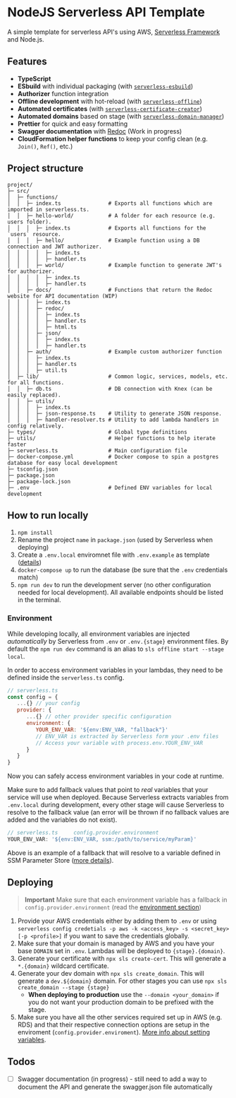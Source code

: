 # NodeJS Serverless API Template

A simple template for serverless API's using AWS, [Serverless Framework](https://serverless.com/framework/docs/) and Node.js.

## Features

- **TypeScript**
- **ESbuild** with individual packaging (with [`serverless-esbuild`](https://github.com/floydspace/serverless-esbuild))
- **Authorizer** function integration
- **Offline development** with hot-reload (with [`serverless-offline`](https://github.com/dherault/serverless-offline))
- **Automated certificates** (with [`serverless-certificate-creator`](https://github.com/schwamster/serverless-certificate-creator))
- **Automated domains** based on stage (with [`serverless-domain-manager`](https://github.com/amplify-education/serverless-domain-manager))
- **Prettier** for quick and easy formatting
- **Swagger documentation** with [Redoc](https://github.com/Redocly/redoc) (Work in progress)
- **CloudFormation helper functions** to keep your config clean (e.g. `Join()`, `Ref()`, etc.)

## Project structure

```
project/
├─ src/
│  ├─ functions/
│  │  ├─ index.ts               # Exports all functions which are imported in serverless.ts.
│  │  ├─ hello-world/           # A folder for each resource (e.g. users folder).
│  │  │  ├─ index.ts            # Exports all functions for the `users` resource.
│  │  │  ├─ hello/              # Example function using a DB connection and JWT authorizer.
│  │  │  │  ├─ index.ts
│  │  │  │  ├─ handler.ts
│  │  │  ├─ world/              # Example function to generate JWT's for authorizer.
│  │  │  │  ├─ index.ts
│  │  │  │  ├─ handler.ts
│  │  ├─ docs/                  # Functions that return the Redoc website for API documentation (WIP)
│  │  │  ├─ index.ts
│  │  │  ├─ redoc/
│  │  │  │  ├─ index.ts
│  │  │  │  ├─ handler.ts
│  │  │  │  ├─ html.ts
│  │  │  ├─ json/
│  │  │  │  ├─ index.ts
│  │  │  │  ├─ handler.ts
│  │  ├─ auth/                  # Example custom authorizer function
│  │  │  ├─ index.ts
│  │  │  ├─ handler.ts
│  │  │  ├─ util.ts
│  ├─ lib/                      # Common logic, services, models, etc. for all functions.
│  │  ├─ db.ts                  # DB connection with Knex (can be easily replaced).
│  │  ├─ utils/
│  │  │  ├─ index.ts
│  │  │  ├─ json-response.ts    # Utility to generate JSON response.
│  │  │  ├─ handler-resolver.ts # Utility to add lambda handlers in config relatively.
├─ types/                       # Global type definitions
├─ utils/                       # Helper functions to help iterate faster
├─ serverless.ts                # Main configuration file
├─ docker-compose.yml           # Docker compose to spin a postgres database for easy local development
├─ tsconfig.json
├─ package.json
├─ package-lock.json
├─ .env                         # Defined ENV variables for local development
```

## How to run locally

1. `npm install`
2. Rename the project `name` in `package.json` (used by Serverless when deploying)
3. Create a `.env.local` enviromnet file with `.env.example` as template ([details](#environment))
4. `docker-compose up` to run the database (be sure that the `.env` credentials match)
5. `npm run dev` to run the development server (no other configuration needed for local development). All available endpoints should be listed in the terminal.

### Environment

While developing locally, all environment variables are injected _automatically_ by Serverless from `.env` or `.env.{stage}` environment files. By default the `npm run dev` command is an alias to `sls offline start --stage local`.

In order to access environment variables in your lambdas, they need to be defined inside the `serverless.ts` config.

```js
// serverless.ts
const config = {
   ...{} // your config
   provider: {
      ...{} // other provider specific configuration
      environment: {
         YOUR_ENV_VAR: '${env:ENV_VAR, "fallback"}'
         // ENV_VAR is extracted by Serverless form your .env files
         // Access your variable with process.env.YOUR_ENV_VAR
      }
   }
}
```

Now you can safely access environment variables in your code at runtime.

Make sure to add fallback values that point to _real_ variables that your service will use when deployed. Because Serverless extracts variables from `.env.local` during development, every other stage will cause Serverless to resolve to the fallback value (an error will be thrown if no fallback values are added and the variables do not exist).

```js
// serverless.ts     config.provider.environment
YOUR_ENV_VAR: '${env:ENV_VAR, ssm:/path/to/service/myParam}'
```

Above is an example of a fallback that will resolve to a variable defined in SSM Parameter Store ([more details](https://www.serverless.com/framework/docs/providers/aws/guide/variables/#reference-variables-using-the-ssm-parameter-store)).

## Deploying

> **Important** Make sure that each environment variable has a fallback in `config.provider.environment` (read the [environment section](#environment))

1. Provide your AWS credentials either by adding them to `.env` or using `serverless config credetials -p aws -k <access_key> -s <secret_key> [-p <profile>]` if you want to save the credentials globally.
2. Make sure that your domain is managed by AWS and you have your base `DOMAIN` set in `.env`. Lambdas will be deployed to `{stage}.{domain}`.
3. Generate your certificate with `npx sls create-cert`. This will generate a `*.{domain}` wildcard certificate.
4. Generate your dev domain with `npx sls create_domain`. This will generate a `dev.${domain}` domain. For other stages you can use `npx sls create_domain --stage {stage}`
   - **When deploying to production** use the `--domain <your_domain>` if you do not want your production domain to be prefixed with the stage.
5. Make sure you have all the other services required set up in AWS (e.g. RDS) and that their respective connection options are setup in the enviroment (`config.provider.enviroment`). [More info about setting variables](https://www.serverless.com/framework/docs/providers/aws/guide/variables/).

## Todos

- [ ] Swagger documentation (in progress) - still need to add a way to document the API and generate the swagger.json file automatically
